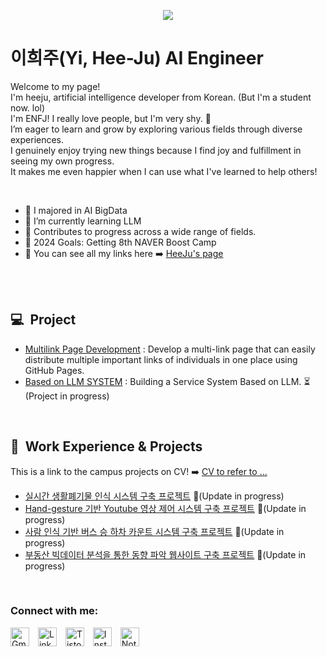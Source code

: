 


<p align='center'>
    <img src="https://capsule-render.vercel.app/api?type=venom&height=200&text=HeeJu's%20git&fontSize=70&color=0:8871e5,100:b678c4&stroke=b678c4"/>
</p>


#  이희주(Yi, Hee-Ju) AI Engineer
<p>Welcome to my page! </br> I'm heeju, artificial intelligence developer from Korean. (But I'm a student now. lol) </br> I'm ENFJ! I really love people, but I'm very shy. 🎼 </br> I’m eager to learn and grow by exploring various fields through diverse experiences. </br> I genuinely enjoy trying new things because I find joy and fulfillment in seeing my own progress. </br> It makes me even happier when I can use what I've learned to help others!</p>

<br />

- 🥇 I majored in AI BigData
- 🌱 I’m currently learning LLM
- 🌈 Contributes to progress across a wide range of fields.
- 🥅 2024 Goals: Getting 8th NAVER Boost Camp
- 🔗 You can see all my links here ➡️ [HeeJu's page](https://yiheeju.github.io/My_Linktree/)

<br />
<br />

## 💻&nbsp;&nbsp;Project
- [Multilink Page Development](https://github.com/YiHeeJu/My_Linktree) : Develop a multi-link page that can easily distribute multiple important links of individuals in one place using GitHub Pages.
- [Based on LLM SYSTEM](https://github.com/yourusername/project-repo6) : Building a Service System Based on LLM.  ⏳(Project in progress)
<br />

## 📕&nbsp;&nbsp;Work Experience & Projects 
This is a link to the campus projects on CV! ➡️ [CV to refer to ...](https://topaz-metacarpal-e99.notion.site/AI-Dev-Portfolio-cacf3706017646d2b39e3147058b729a?pvs=4)
<!-- START -->
- [실시간 생활폐기물 인식 시스템 구축 프로젝트](https://github.com/YiHeeJu/Waste_Recognition_System) 🔄(Update in progress)
- [Hand-gesture 기반 Youtube 영상 제어 시스템 구축 프로젝트](https://github.com/yourusername/project-repo3) 🔄(Update in progress)
- [사람 인식 기반 버스 승 하차 카운트 시스템 구축 프로젝트](https://github.com/yourusername/project-repo4) 🔄(Update in progress)
- [부동산 빅데이터 분석을 통한 동향 파악 웹사이트 구축 프로젝트](https://github.com/yourusername/project-repo5) 🔄(Update in progress)
<!--END -->

<br />

### Connect with me:
<a href="mailto:yiheeju0330@gmail.com"><img src="https://cdn.simpleicons.org/gmail/ffffff" alt="Gmail" style="width:30px;height:30px;margin-right:10px;"></a>
<a href="https://www.linkedin.com/jobs/" target="_blank"><img src="https://cdn.simpleicons.org/linkedin/ffffff" alt="LinkedIn" style="width:30px;height:30px;margin-right:10px;"></a>
<a href="https://yiheeju.tistory.com/" target="_blank"><img src="https://cdn.simpleicons.org/tistory/ffffff" alt="Tistory" style="width:30px;height:30px;margin-right:10px;"></a>
<a href="https://www.instagram.com/luna_luz._/" target="_blank"><img src="https://cdn.simpleicons.org/instagram/ffffff" alt="Instagram" style="width:30px;height:30px;margin-right:10px;"></a>
<a href="https://topaz-metacarpal-e99.notion.site/AI-Dev-Portfolio-cacf3706017646d2b39e3147058b729a?pvs=4" target="_blank"><img src="https://cdn.simpleicons.org/notion/ffffff" alt="Notion" style="width:30px;height:30px;"></a>
